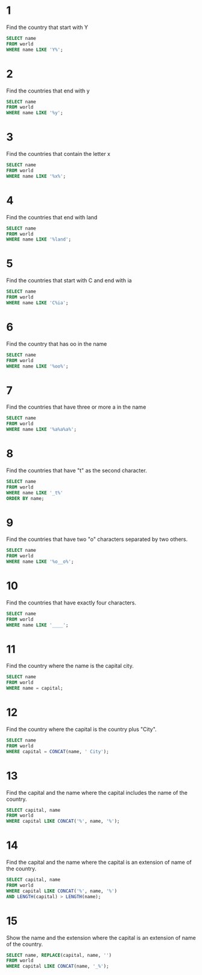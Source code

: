 # 1

Find the country that start with Y

```sql
SELECT name
FROM world
WHERE name LIKE 'Y%';
```

# 2

Find the countries that end with y

```sql
SELECT name
FROM world
WHERE name LIKE '%y';
```

# 3

Find the countries that contain the letter x

```sql
SELECT name
FROM world
WHERE name LIKE '%x%';
```

# 4

Find the countries that end with land

```sql
SELECT name
FROM world
WHERE name LIKE '%land';
```

# 5

Find the countries that start with C and end with ia

```sql
SELECT name
FROM world
WHERE name LIKE 'C%ia';
```

# 6

Find the country that has oo in the name

```sql
SELECT name
FROM world
WHERE name LIKE '%oo%';
```

# 7

Find the countries that have three or more a in the name

```sql
SELECT name
FROM world
WHERE name LIKE '%a%a%a%';
```

# 8

Find the countries that have "t" as the second character.

```sql
SELECT name
FROM world
WHERE name LIKE '_t%'
ORDER BY name;
```

# 9

Find the countries that have two "o" characters separated by two others.

```sql
SELECT name
FROM world
WHERE name LIKE '%o__o%';
```

# 10

Find the countries that have exactly four characters.

```sql
SELECT name
FROM world
WHERE name LIKE '____';
```

# 11

Find the country where the name is the capital city.

```sql
SELECT name
FROM world
WHERE name = capital;
```

# 12

Find the country where the capital is the country plus "City".

```sql
SELECT name
FROM world
WHERE capital = CONCAT(name, ' City');
```

# 13

Find the capital and the name where the capital includes the name of the country.

```sql
SELECT capital, name
FROM world
WHERE capital LIKE CONCAT('%', name, '%');
```

# 14

Find the capital and the name where the capital is an extension of name of the country.

```sql
SELECT capital, name
FROM world
WHERE capital LIKE CONCAT('%', name, '%')
AND LENGTH(capital) > LENGTH(name);
```

# 15

Show the name and the extension where the capital is an extension of name of the country.

```sql
SELECT name, REPLACE(capital, name, '')
FROM world
WHERE capital LIKE CONCAT(name, '_%');
```
